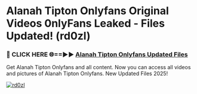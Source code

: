 # Alanah Tipton Onlyfans Original Videos 0nlyFans Leaked - Files Updated! (rd0zl)

<h3>🔴 CLICK HERE 🌐==►► <a href="https://tinyurl.com/2jnfzry5" rel="nofollow">Alanah Tipton Onlyfans Updated Files</a></h3>

Get Alanah Tipton Onlyfans and all content. Now you can access all videos and pictures of Alanah Tipton Onlyfans. New Updated Files 2025!

[![rd0zl](https://i.imgur.com/GyGTBgg.gif)](https://tinyurl.com/2jnfzry5)
